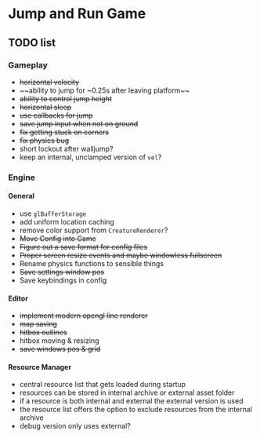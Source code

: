 # Jump and Run Game
## TODO list
### Gameplay
* ~~horizontal velocity~~
* ~~ability to jump for ~0.25s after leaving platform~~
* ~~ability to control jump height~~
* ~~horizontal sleep~~
* ~~use callbacks for jump~~
* ~~save jump input when not on ground~~
* ~~fix getting stuck on corners~~
* ~~fix physics bug~~
* short lockout after walljump?
* keep an internal, unclamped version of `vel`?

### Engine
#### General
* use `glBufferStorage`
* add uniform location caching
* remove color support from `CreatureRenderer`?
* ~~Move Config into Game~~
* ~~Figure out a save format for config files~~
* ~~Proper screen resize events and maybe windowless fullscreen~~
* Rename physics functions to sensible things
* ~~Save settings window pos~~
* Save keybindings in config

#### Editor
* ~~implement modern opengl line renderer~~
* ~~map saving~~
* ~~hitbox outlines~~
* hitbox moving & resizing
* ~~save windows pos & grid~~

#### Resource Manager
* central resource list that gets loaded during startup
* resources can be stored in internal archive or external asset folder
* if a resource is both internal and external the external version is used
* the resource list offers the option to exclude resources from the internal archive
* debug version only uses external?